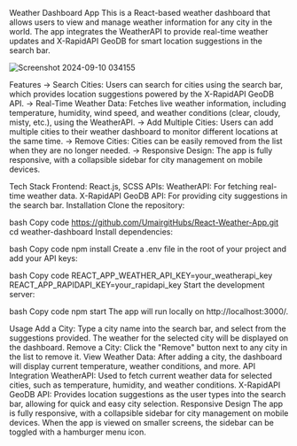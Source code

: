 Weather Dashboard App
This is a React-based weather dashboard that allows users to view and manage weather information for any city in the world. The app integrates the WeatherAPI to provide real-time weather updates and X-RapidAPI GeoDB for smart location suggestions in the search bar.

![Screenshot 2024-09-10 034155](https://github.com/user-attachments/assets/63f5f742-b5c1-4df8-856f-2511992d363b)


Features
-> Search Cities: Users can search for cities using the search bar, which provides location suggestions powered by the X-RapidAPI GeoDB API.
-> Real-Time Weather Data: Fetches live weather information, including temperature, humidity, wind speed, and weather conditions (clear, cloudy, misty, etc.), using the WeatherAPI.
-> Add Multiple Cities: Users can add multiple cities to their weather dashboard to monitor different locations at the same time.
-> Remove Cities: Cities can be easily removed from the list when they are no longer needed.
-> Responsive Design: The app is fully responsive, with a collapsible sidebar for city management on mobile devices.

Tech Stack
Frontend: React.js, SCSS
APIs:
WeatherAPI: For fetching real-time weather data.
X-RapidAPI GeoDB API: For providing city suggestions in the search bar.
Installation
Clone the repository:

bash
Copy code
https://github.com/UmairgitHubs/React-Weather-App.git
cd weather-dashboard
Install dependencies:

bash
Copy code
npm install
Create a .env file in the root of your project and add your API keys:

bash
Copy code
REACT_APP_WEATHER_API_KEY=your_weatherapi_key
REACT_APP_RAPIDAPI_KEY=your_rapidapi_key
Start the development server:

bash
Copy code
npm start
The app will run locally on http://localhost:3000/.

Usage
Add a City: Type a city name into the search bar, and select from the suggestions provided. The weather for the selected city will be displayed on the dashboard.
Remove a City: Click the "Remove" button next to any city in the list to remove it.
View Weather Data: After adding a city, the dashboard will display current temperature, weather conditions, and more.
API Integration
WeatherAPI: Used to fetch current weather data for selected cities, such as temperature, humidity, and weather conditions.
X-RapidAPI GeoDB API: Provides location suggestions as the user types into the search bar, allowing for quick and easy city selection.
Responsive Design
The app is fully responsive, with a collapsible sidebar for city management on mobile devices. When the app is viewed on smaller screens, the sidebar can be toggled with a hamburger menu icon.
